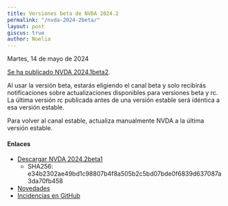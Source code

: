 ```yaml
---
title: Versiones beta de NVDA 2024.2
permalink: "/nvda-2024-2beta/"
layout: post
giscus: true
author: Noelia
---
```


<footer>Martes, 14 de mayo de 2024</footer>

[Se ha publicado NVDA 2024.1beta2](https://www.nvaccess.org/post/nvda-2024-2beta1).

Al usar la versión beta, estarás eligiendo el canal beta y solo recibirás notificaciones sobre actualizaciones disponibles para versiones beta y rc. La última versión rc publicada antes de una versión estable será idéntica a esa versión estable.

Para volver al canal estable, actualiza manualmente NVDA a la última versión estable.

#### Enlaces

- [Descargar NVDA 2024.2beta1](https://www.nvaccess.org/files/nvda/releases/2024.2beta1/nvda_2024.2beta1.exe)
  - SHA256: e34b2302ae49bd1c98807b4f8a505b2c5bd07bde0f6839d637087a3da70fb458
- [Novedades](https://www.nvaccess.org/files/nvda/releases/2024.2beta1/documentation/es/changes.html)
- [Incidencias en GitHub](https://github.com/nvaccess/nvda/issues)
